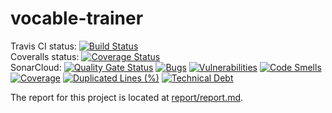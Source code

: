 # vocable-trainer
Travis CI status:
[![Build Status](https://travis-ci.org/bianik/vocable-trainer.svg?branch=master)](https://travis-ci.org/bianik/vocable-trainer)  
Coveralls status:
[![Coverage Status](https://coveralls.io/repos/github/bianik/vocable-trainer/badge.svg)](https://coveralls.io/github/bianik/vocable-trainer)  
SonarCloud:
[![Quality Gate Status](https://sonarcloud.io/api/project_badges/measure?project=myProjects%3AvocableTrainer&metric=alert_status)](https://sonarcloud.io/dashboard?id=myProjects%3AvocableTrainer)
[![Bugs](https://sonarcloud.io/api/project_badges/measure?project=myProjects%3AvocableTrainer&metric=bugs)](https://sonarcloud.io/dashboard?id=myProjects%3AvocableTrainer)
[![Vulnerabilities](https://sonarcloud.io/api/project_badges/measure?project=myProjects%3AvocableTrainer&metric=vulnerabilities)](https://sonarcloud.io/dashboard?id=myProjects%3AvocableTrainer)
[![Code Smells](https://sonarcloud.io/api/project_badges/measure?project=myProjects%3AvocableTrainer&metric=code_smells)](https://sonarcloud.io/dashboard?id=myProjects%3AvocableTrainer)
[![Coverage](https://sonarcloud.io/api/project_badges/measure?project=myProjects%3AvocableTrainer&metric=coverage)](https://sonarcloud.io/dashboard?id=myProjects%3AvocableTrainer)
[![Duplicated Lines (%)](https://sonarcloud.io/api/project_badges/measure?project=myProjects%3AvocableTrainer&metric=duplicated_lines_density)](https://sonarcloud.io/dashboard?id=myProjects%3AvocableTrainer)
[![Technical Debt](https://sonarcloud.io/api/project_badges/measure?project=myProjects%3AvocableTrainer&metric=sqale_index)](https://sonarcloud.io/dashboard?id=myProjects%3AvocableTrainer)


The report for this project is located at [report/report.md](report/report.md).
